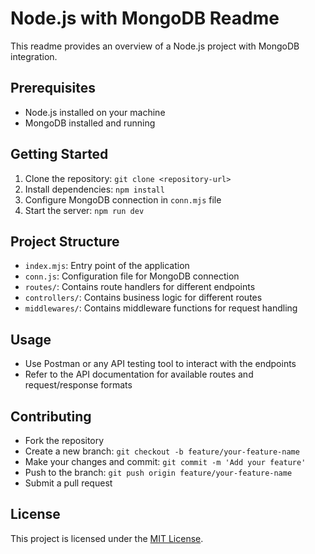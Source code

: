 # Node.js with MongoDB Readme

This readme provides an overview of a Node.js project with MongoDB integration.

## Prerequisites
- Node.js installed on your machine
- MongoDB installed and running

## Getting Started
1. Clone the repository: `git clone <repository-url>`
2. Install dependencies: `npm install`
3. Configure MongoDB connection in `conn.mjs` file
4. Start the server: `npm run dev`

## Project Structure
- `index.mjs`: Entry point of the application
- `conn.js`: Configuration file for MongoDB connection
- `routes/`: Contains route handlers for different endpoints
- `controllers/`: Contains business logic for different routes
- `middlewares/`: Contains middleware functions for request handling

## Usage
- Use Postman or any API testing tool to interact with the endpoints
- Refer to the API documentation for available routes and request/response formats

## Contributing
- Fork the repository
- Create a new branch: `git checkout -b feature/your-feature-name`
- Make your changes and commit: `git commit -m 'Add your feature'`
- Push to the branch: `git push origin feature/your-feature-name`
- Submit a pull request

## License
This project is licensed under the [MIT License](LICENSE).
